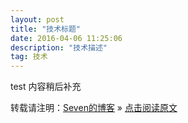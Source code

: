 ```yaml
---
layout: post
title: "技术标题"
date: 2016-04-06 11:25:06 
description: "技术描述"
tag: 技术
---
```


test
内容稍后补充 

转载请注明：[Seven的博客](http://seven.github.io) » [点击阅读原文](https://sevenold.github.io/2016/04/iBeacon/)
